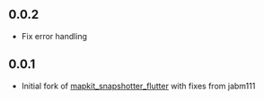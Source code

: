 ## 0.0.2
- Fix error handling 
## 0.0.1
- Initial fork of [mapkit_snapshotter_flutter](https://pub.dev/packages/mapkit_snapshotter_flutter) with fixes from jabm111
